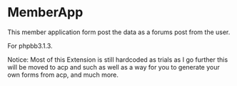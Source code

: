 # MemberApp

This member application form post the data as a forums post from the user.

For phpbb3.1.3.

Notice: Most of this Extension is still hardcoded as trials as I go further this will be moved to acp and such as well as a way for you to generate your own forms from acp, and much more.
